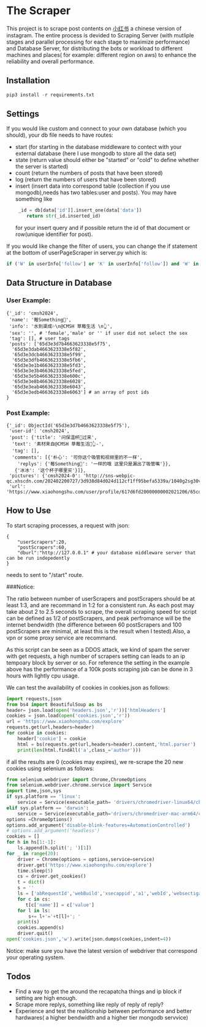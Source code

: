 # The Scraper
This project is to scrape post contents on [小红书](https://www.xiaohongshu.com/explore) a chinese version of instagram. The entire process is devided to Scraping Server (with mutliple stages and parallel processing for each stage to maximize performance) and Database Server, for distributing the bots or workload to different machines and places( for example: different region on aws) to enhance the reliability and overall performance.
## Installation
```python
pip3 install -r requirements.txt
```
## Settings
If you would like custom and connect to your own database (which you should), your db file needs to have routes:
* start (for starting in the database middleware to contect with your external database (here I use mongodb to store all the data set)
* state (return value should either be "started" or "cold" to define whether the server is started)
* count (return the numbers of posts that have been stored)
* log (return the numbers of users that have been stored)
* insert (insert data into correspond table (collection if you use mongodb),needs has two tables:user and posts). You may have something like 
    ```python
     _id = db[data['id']].insert_one(data['data'])
        return str(_id.inserted_id)
    ```
  for your insert query and if possible return the id of that document or row(unique identifier for post).

If you would like change the filter of users, you can change the if statement at the bottom of userPageScraper in server.py which is: 
```python
if ('W' in userInfo['follow'] or 'K' in userInfo['follow']) and 'W' in userInfo['like']:
```
  
## Data Structure in Database
### User Example:
```
{'_id': 'cmsh2024',
 'name': '莓Something🔴',
 'info': '水到渠成💦\n@CMSH 草莓生活 \n👆',
 'sex': '', # 'female','male' or '' if user did not select the sex
 'tag': [], # user tags
 'posts': ['65d3e3d7b4663623338e5f75',
  '65d3e3dab4663623338e5f82',
  '65d3e3dcb4663623338e5f99',
  '65d3e3dfb4663623338e5fb6',
  '65d3e3e1b4663623338e5fd3',
  '65d3e3e3b4663623338e5fed',
  '65d3e3e5b4663623338e600c',
  '65d3e3e8b4663623338e6028',
  '65d3e3eab4663623338e6043',
  '65d3e3edb4663623338e6063'] # an array of post ids
}
```
### Post Example:
```
{'_id': ObjectId('65d3e3d7b4663623338e5f75'),
 'user-id': 'cmsh2024',
 'post': {'title': '问保温杯👀过来',
  'text': '素材来自@CMSH 草莓生活🛒👆-',
  'tag': [],
  'comments': [{'朴心': '可你这个吸管和视频里的不一样',
    'replys': {'莓Something🔴': '一样的哦 这里只是漏出了吸管嘴'}},
   {'冰冰': '这个杯子哪里买'}]},
 'pictures': {'cmsh2024-0': 'http://sns-webpic-qc.xhscdn.com/202402200727/3d938d84d024d112cf1ff95befa5339a/1040g2sg30v6rcm8sle005obtdv90k4g6l1m6380!nd_dft_wlteh_webp_3'},
 'url': 'https://www.xiaohongshu.com/user/profile/617d6fd20000000002021206/65cdfd270000000007004282'}
```

## How to Use
To start scraping processes, a request with json:
```
{
    "userScrapers":20,
    "postScrapers":60,
    "dburl":"http://127.0.0.1" # your database middleware server that can be run indepedently
}
```
needs to sent to "/start" route. 

###Notice: 

The ratio between number of userScrapers and postScrapers should be at least 1:3, and are recommand in 1:2 for a consistent run. As each post may take about 2 to 2.5 seconds to scrape, the overall scraping speed for script can be defined as 1/2 of postScrapers, and peak perfromance will be the internet bendwidth (the difference between 60 postScrapers and 100 postScrapers are minimal, at least this is the result when I tested).Also, a vpn or some proxy service are recommand.

As this script can be seen as a DDOS attack, we kind of spam the server with get requests, a high number of scrapers setting can leads to an ip tempoary block by server or so. For reference the setting in the example above has the performance of a 100k posts scraping job can be done in 3 hours with lightly cpu usage.

We can test the availability of cookies in cookies.json as follows:
``` python
import requests,json
from bs4 import BeautifulSoup as bs
header= json.load(open('headers.json','r'))['htmlHeaders']
cookies = json.load(open('cookies.json','r'))
url = 'https://www.xiaohongshu.com/explore'
requests.get(url,headers=header)
for cookie in cookies:
    header['cookie'] = cookie
    html = bs(requests.get(url,headers=header).content,'html.parser')
    print(len(html.findAll('a',class_='author')))
```
if all the results are 0 (cookies may expires), we re-scrape the 20 new cookies using selenium as follows:
```python
from selenium.webdriver import Chrome,ChromeOptions
from selenium.webdriver.chrome.service import Service
import time,json,sys
if sys.platform == 'linux':
    service = Service(executable_path= 'drivers/chromedriver-linux64/chromedriver')
elif sys.platform == 'darwin':
    service = Service(executable_path='drivers/chromedriver-mac-arm64/chromedriver')
options =ChromeOptions()
options.add_argument('disable-blink-features=AutomationControlled')
# options.add_argument('headless')
cookies = []
for h in hs[1:-1]:
    ls.append(h.split('; ')[1])
for _ in range(20):
    driver = Chrome(options = options,service=service)
    driver.get('https://www.xiaohongshu.com/explore')
    time.sleep(5)
    cs = driver.get_cookies()
    t = dict()
    s = ''
    ls = ['abRequestId','webBuild','xsecappid','a1','webId','websectiga','sec_poison_id','gid','web_session']
    for c in cs:
       t[c['name']] = c['value']
    for l in ls:
        s+= l+'='+t[l]+'; '
    print(s)
    cookies.append(s)
    driver.quit()
open('cookies.json','w').write(json.dumps(cookies,indent=4))
```
Notice: make sure you have the latest version of webdriver that correspond your operating system.

## Todos
* Find a way to get the around the recapatcha things and ip block if setting are high enough.
* Scrape more replys, something like reply of reply of reply?
* Experience and test the realtionship between performance and better hardwares( a higher bendwidth and a higher tier mongodb servvice)
